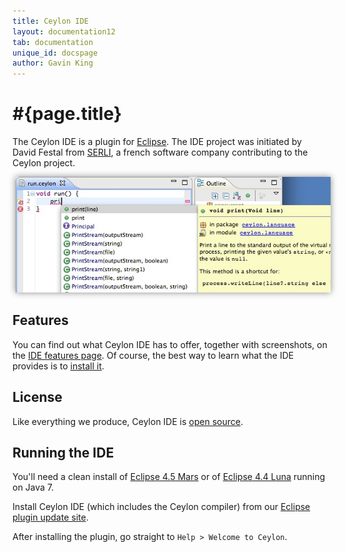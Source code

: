 ```yaml
---
title: Ceylon IDE
layout: documentation12
tab: documentation
unique_id: docspage
author: Gavin King
---
```

# #{page.title}

[eclipse]: http://www.eclipse.org/downloads/

The Ceylon IDE is a plugin for [Eclipse][eclipse]. The IDE project was 
initiated by David Festal from [SERLI](http://www.serli.com/), a french 
software company contributing to the Ceylon project.

<img src="/images/screenshots/teaser.png" style="box-shadow: 0 0 10px #888;margin-left:5px;"/>

## Features

You can find out what Ceylon IDE has to offer, together with screenshots,
on the [IDE features page](features). Of course, the best way to learn
what the IDE provides is to [install it](install).

## License

Like everything we produce, Ceylon IDE is [open source](/code/licenses).

## Running the IDE

You'll need a clean install of [Eclipse 4.5 Mars][eclipse] or of 
[Eclipse 4.4 Luna][eclipse] running on Java 7. 

Install Ceylon IDE (which includes the Ceylon compiler) from our 
[Eclipse plugin update site](install).

<!--
You can install Ceylon IDE (which includes the Ceylon compiler) either:

* from our [Eclipse plugin update site](install), or 
* from Eclipse Marketplace by dragging and dropping this button into 
  a running Eclipse Indigo workspace:
  <a href='http://marketplace.eclipse.org/marketplace-client-intro?mpc_install=185799' title='Drag and drop into a running Eclipse Indigo workspace to install Ceylon IDE' style="display:block;text-align:center;font-weight:bold;text-decoration:none"> 
  <img src='http://marketplace.eclipse.org/misc/installbutton.png'/>
  <br/>Ceylon IDE 
  </a>
-->

After installing the plugin, go straight to `Help > Welcome to Ceylon`.
